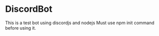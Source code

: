 # DiscordBot

This is a test bot using discordjs and nodejs
Must use npm init command before using it.
